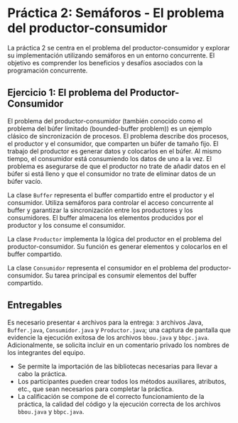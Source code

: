 # Práctica 2: Semáforos - El problema del productor-consumidor

La práctica 2 se centra en el problema del productor-consumidor y explorar su implementación utilizando semáforos en un entorno concurrente. El objetivo es comprender los beneficios y desafíos asociados con la programación concurrente.

## Ejercicio 1: El problema del Productor-Consumidor

El problema del productor-consumidor (también conocido como el problema del búfer limitado (bounded-buffer problem)) es un ejemplo clásico de sincronización de procesos. El problema describe dos procesos, el productor y el consumidor, que comparten un búfer de tamaño fijo. El trabajo del productor es generar datos y colocarlos en el búfer. Al mismo tiempo, el consumidor está consumiendo los datos de uno a la vez. El problema es asegurarse de que el productor no trate de añadir datos en el búfer si está lleno y que el consumidor no trate de eliminar datos de un búfer vacío.

La clase `Buffer` representa el buffer compartido entre el productor y el consumidor. Utiliza semáforos para controlar el acceso concurrente al buffer y garantizar la sincronización entre los productores y los consumidores. El buffer almacena los elementos producidos por el productor y los consume el consumidor.

La clase `Productor` implementa la lógica del productor en el problema del productor-consumidor. Su función es generar elementos y colocarlos en el buffer compartido.

La clase `Consumidor` representa el consumidor en el problema del productor-consumidor. Su tarea principal es consumir elementos del buffer compartido.

## Entregables

Es necesario presentar `4` archivos para la entrega: `3` archivos Java, `Buffer.java`, `Consumidor.java` y `Productor.java`; una captura de pantalla que evidencie la ejecución exitosa de los archivos `bbou.java` y `bbpc.java`. Adicionalmente, se solicita incluir en un comentario privado los nombres de los integrantes del equipo.

- Se permite la importación de las bibliotecas necesarias para llevar a cabo la práctica.
- Los participantes pueden crear todos los métodos auxiliares, atributos, etc., que sean necesarios para completar la práctica.
- La calificación se compone de el correcto funcionamiento de la práctica, la calidad del código y la ejecución correcta de los archivos `bbou.java` y `bbpc.java`.
